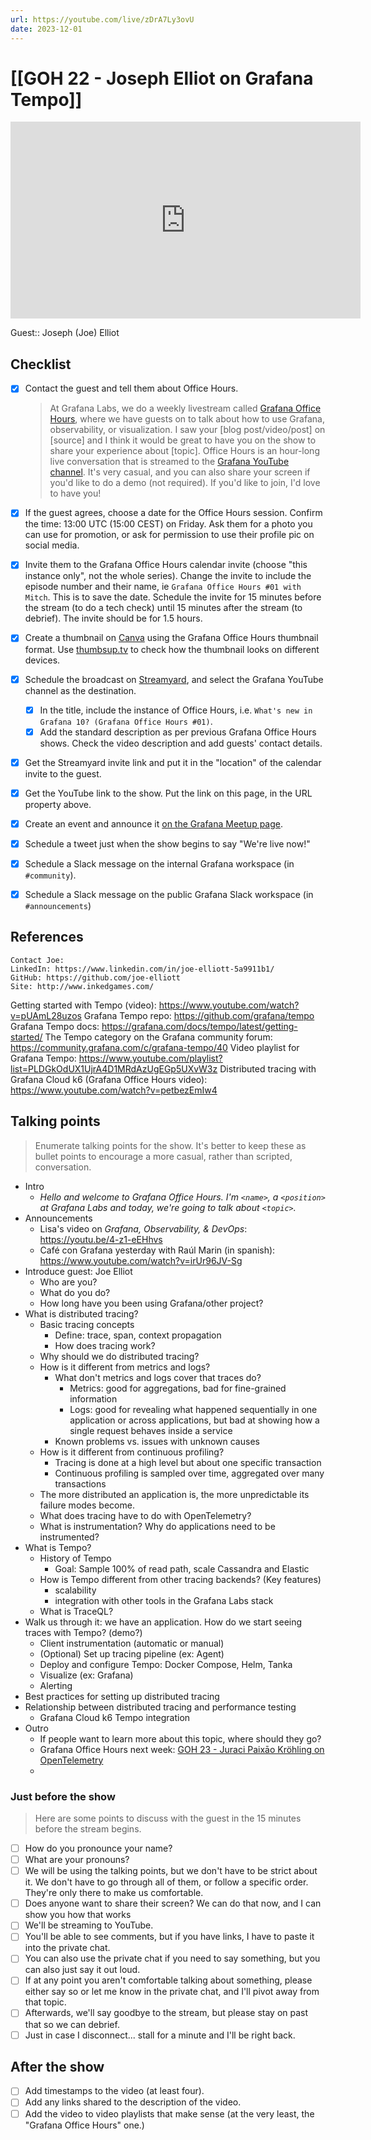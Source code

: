 ```yaml
---
url: https://youtube.com/live/zDrA7Ly3ovU
date: 2023-12-01
---
```

# [[GOH 22 - Joseph Elliot on Grafana Tempo]]

<iframe width="560" height="315" src="https://www.youtube.com/embed/" title="YouTube video player" frameborder="0" allow="accelerometer; autoplay; clipboard-write; encrypted-media; gyroscope; picture-in-picture" allowfullscreen></iframe>

Guest:: Joseph (Joe) Elliot

## Checklist

- [x] Contact the guest and tell them about Office Hours.
	> At Grafana Labs, we do a weekly livestream called [Grafana Office Hours](https://www.youtube.com/watch?v=uk7NoagbJ28&list=PLDGkOdUX1Ujrrse-cdj20RRah9hyHdxBu), where we have guests on to talk about how to use Grafana, observability, or visualization. I saw your [blog post/video/post] on [source] and I think it would be great to have you on the show to share your experience about [topic].
	Office Hours is an hour-long live conversation that is streamed to the [Grafana YouTube channel](https://youtube.com/@grafana). It's very casual, and you can also share your screen if you'd like to do a demo (not required). If you'd like to join, I'd love to have you! 
- [x] If the guest agrees, choose a date for the Office Hours session. Confirm the time: 13:00 UTC (15:00 CEST) on Friday. Ask them for a photo you can use for promotion, or ask for permission to use their profile pic on social media.
- [x] Invite them to the Grafana Office Hours calendar invite (choose "this instance only", not the whole series). Change the invite to include the episode number and their name, ie `Grafana Office Hours #01 with Mitch`. This is to save the date. Schedule the invite for 15 minutes before the stream (to do a tech check) until 15 minutes after the stream (to debrief). The invite should be for 1.5 hours.
- [x] Create a thumbnail on [Canva](https://canva.com) using the Grafana Office Hours thumbnail format. Use [thumbsup.tv](https://thumbsup.tv) to check how the thumbnail looks on different devices.
- [x] Schedule the broadcast on [Streamyard](https://streamyard.com), and select the Grafana YouTube channel as the destination.
	- [x] In the title, include the instance of Office Hours, i.e. `What's new in Grafana 10? (Grafana Office Hours #01)`.
	- [x] Add the standard description as per previous Grafana Office Hours shows. Check the video description and add guests' contact details.
- [x] Get the Streamyard invite link and put it in the "location" of the calendar invite to the guest.
- [x] Get the YouTube link to the show. Put the link on this page, in the URL property above.
- [x] Create an event and announce it [on the Grafana Meetup page](https://www.meetup.com/grafana-friends-virtual-meetup-group/).
- [x] Schedule a tweet just when the show begins to say "We're live now!"
- [x] Schedule a Slack message on the internal Grafana workspace (in `#community`).
- [x] Schedule a Slack message on the public Grafana Slack workspace (in `#announcements`)


## References

```
Contact Joe:
LinkedIn: https://www.linkedin.com/in/joe-elliott-5a9911b1/
GitHub: https://github.com/joe-elliott
Site: http://www.inkedgames.com/
```

Getting started with Tempo (video): https://www.youtube.com/watch?v=pUAmL28uzos
Grafana Tempo repo: https://github.com/grafana/tempo
Grafana Tempo docs: https://grafana.com/docs/tempo/latest/getting-started/
The Tempo category on the Grafana community forum: https://community.grafana.com/c/grafana-tempo/40
Video playlist for Grafana Tempo: https://www.youtube.com/playlist?list=PLDGkOdUX1UjrA4D1MRdAzUgEGp5UXvW3z
Distributed tracing with Grafana Cloud k6 (Grafana Office Hours video): https://www.youtube.com/watch?v=petbezEmIw4

## Talking points

> Enumerate talking points for the show. It's better to keep these as bullet points to encourage a more casual, rather than scripted, conversation.

- Intro
	- *Hello and welcome to Grafana Office Hours. I'm `<name>`, a `<position>` at Grafana Labs and today, we're going to talk about `<topic>`.*
- Announcements
	- Lisa's video on *Grafana, Observability, & DevOps*: https://youtu.be/4-z1-eEHhvs
	- Café con Grafana yesterday with Raúl Marin (in spanish): https://www.youtube.com/watch?v=irUr96JV-Sg
- Introduce guest: Joe Elliot
	- Who are you?
	- What do you do?
	- How long have you been using Grafana/other project?
- What is distributed tracing?
	- Basic tracing concepts
		- Define: trace, span, context propagation
		- How does tracing work?
	- Why should we do distributed tracing?
	- How is it different from metrics and logs?
		- What don't metrics and logs cover that traces do?
			- Metrics: good for aggregations, bad for fine-grained information
			- Logs: good for revealing what happened sequentially in one application or across applications, but bad at showing how a single request behaves inside a service
		- Known problems vs. issues with unknown causes
	- How is it different from continuous profiling?
		- Tracing is done at a high level but about one specific transaction
		- Continuous profiling is sampled over time, aggregated over many transactions
	- The more distributed an application is, the more unpredictable its failure modes become.
	- What does tracing have to do with OpenTelemetry?
	- What is instrumentation? Why do applications need to be instrumented?
- What is Tempo?
	- History of Tempo
		- Goal: Sample 100% of read path, scale Cassandra and Elastic
	- How is Tempo different from other tracing backends? (Key features)
		- scalability
		- integration with other tools in the Grafana Labs stack
	- What is TraceQL?
- Walk us through it: we have an application. How do we start seeing traces with Tempo? (demo?)
	- Client instrumentation (automatic or manual)
	- (Optional) Set up tracing pipeline (ex: Agent)
	- Deploy and configure Tempo: Docker Compose, Helm, Tanka
	- Visualize (ex: Grafana)
	- Alerting
- Best practices for setting up distributed tracing
- Relationship between distributed tracing and performance testing
	- Grafana Cloud k6 Tempo integration
- Outro
	- If people want to learn more about this topic, where should they go?
	- Grafana Office Hours next week: [GOH 23 - Juraci Paixāo Kröhling on OpenTelemetry](GOH%2023%20-%20Juraci%20Paixāo%20Kröhling%20on%20OpenTelemetry.md)
	- 

### Just before the show

> Here are some points to discuss with the guest in the 15 minutes before the stream begins.

- [ ] How do you pronounce your name?
- [ ] What are your pronouns?
- [ ] We will be using the talking points, but we don't have to be strict about it. We don't have to go through all of them, or follow a specific order. They're only there to make us comfortable.
- [ ] Does anyone want to share their screen? We can do that now, and I can show you how that works
- [ ] We'll be streaming to YouTube.
- [ ] You'll be able to see comments, but if you have links, I have to paste it into the private chat.
- [ ] You can also use the private chat if you need to say something, but you can also just say it out loud.
- [ ] If at any point you aren't comfortable talking about something, please either say so or let me know in the private chat, and I'll pivot away from that topic.
- [ ] Afterwards, we'll say goodbye to the stream, but please stay on past that so we can debrief.
- [ ] Just in case I disconnect... stall for a minute and I'll be right back.

## After the show

- [ ] Add timestamps to the video (at least four).
- [ ] Add any links shared to the description of the video.
- [ ] Add the video to video playlists that make sense (at the very least, the "Grafana Office Hours" one.)